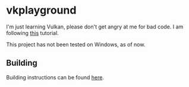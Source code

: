 # vkplayground

I'm just learning Vulkan, please don't get angry at me for bad code. I am following [this](https://vulkan-tutorial.com) tutorial.

This project has not been tested on Windows, as of now.

## Building

Building instructions can be found [here](BUILDING.md).